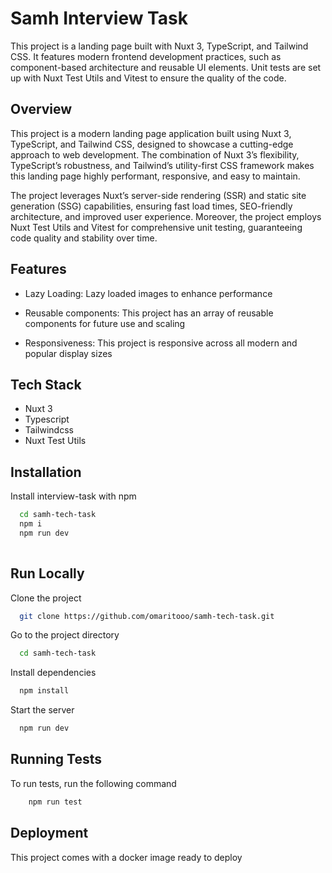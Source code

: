 
# Samh Interview Task

This project is a landing page built with Nuxt 3, TypeScript, and Tailwind CSS. It features modern frontend development practices, such as component-based architecture and reusable UI elements. Unit tests are set up with Nuxt Test Utils and Vitest to ensure the quality of the code.
## Overview

This project is a modern landing page application built using Nuxt 3, TypeScript, and Tailwind CSS, designed to showcase a cutting-edge approach to web development. The combination of Nuxt 3’s flexibility, TypeScript’s robustness, and Tailwind’s utility-first CSS framework makes this landing page highly performant, responsive, and easy to maintain.

The project leverages Nuxt’s server-side rendering (SSR) and static site generation (SSG) capabilities, ensuring fast load times, SEO-friendly architecture, and improved user experience. Moreover, the project employs Nuxt Test Utils and Vitest for comprehensive unit testing, guaranteeing code quality and stability over time.


## Features

- Lazy Loading: Lazy loaded images to enhance performance

- Reusable components: This project has an array of reusable components for future use and scaling

- Responsiveness: This project is responsive across all modern and popular display sizes




## Tech Stack

* Nuxt 3
* Typescript
* Tailwindcss
* Nuxt Test Utils



## Installation

Install interview-task with npm

```bash
  cd samh-tech-task
  npm i
  npm run dev
  
```
    
## Run Locally

Clone the project

```bash
  git clone https://github.com/omaritooo/samh-tech-task.git
```

Go to the project directory

```bash
  cd samh-tech-task
```

Install dependencies

```bash
  npm install
```

Start the server

```bash
  npm run dev
```


## Running Tests

To run tests, run the following command

```bash
    npm run test
```


## Deployment

This project comes with a docker image ready to deploy
